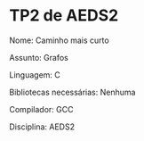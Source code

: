 # TP2 de AEDS2
Nome: Caminho mais curto

Assunto: Grafos

Linguagem: C

Bibliotecas necessárias: Nenhuma

Compilador: GCC

Disciplina: AEDS2